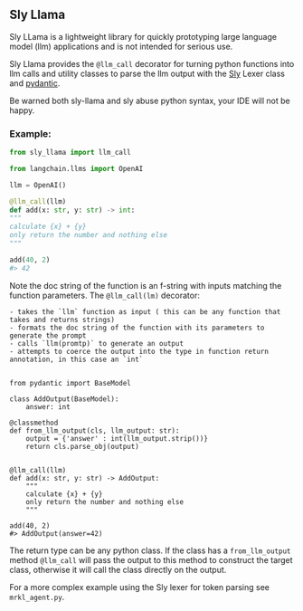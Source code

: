 ## Sly Llama


Sly LLama is a lightweight library for quickly prototyping large language model (llm) applications and is not intended for serious use.

Sly Llama provides the `@llm_call` decorator for turning python functions into
llm calls and utility classes to parse the llm output with the
[Sly](https://sly.readthedocs.io/en/latest/sly.html#introduction) Lexer class
and [pydantic](https://docs.pydantic.dev/latest/).

Be warned both sly-llama and sly abuse python syntax, your IDE will not be happy.


### Example:

```python
from sly_llama import llm_call

from langchain.llms import OpenAI

llm = OpenAI()

@llm_call(llm)
def add(x: str, y: str) -> int:
"""
calculate {x} + {y}
only return the number and nothing else
"""

add(40, 2)
#> 42

```

Note the doc string of the function is an f-string with inputs matching the function parameters.
The `@llm_call(lm)` decorator:

    - takes the `llm` function as input ( this can be any function that takes and returns strings)
    - formats the doc string of the function with its parameters to generate the prompt
    - calls `llm(promtp)` to generate an output
    - attempts to coerce the output into the type in function return annotation, in this case an `int`


    from pydantic import BaseModel

    class AddOutput(BaseModel):
        answer: int

    @classmethod
    def from_llm_output(cls, llm_output: str):
        output = {'answer' : int(llm_output.strip())}
        return cls.parse_obj(output)


    @llm_call(llm)
    def add(x: str, y: str) -> AddOutput:
        """
        calculate {x} + {y}
        only return the number and nothing else
        """

    add(40, 2)
    #> AddOutput(answer=42)

The return type can be any python class. If the class has a `from_llm_output` method `@llm_call` will
pass the output to this method to construct the target class, otherwise it will call the class directly on the output.


For a more complex example using the Sly lexer for token parsing see `mrkl_agent.py`.




